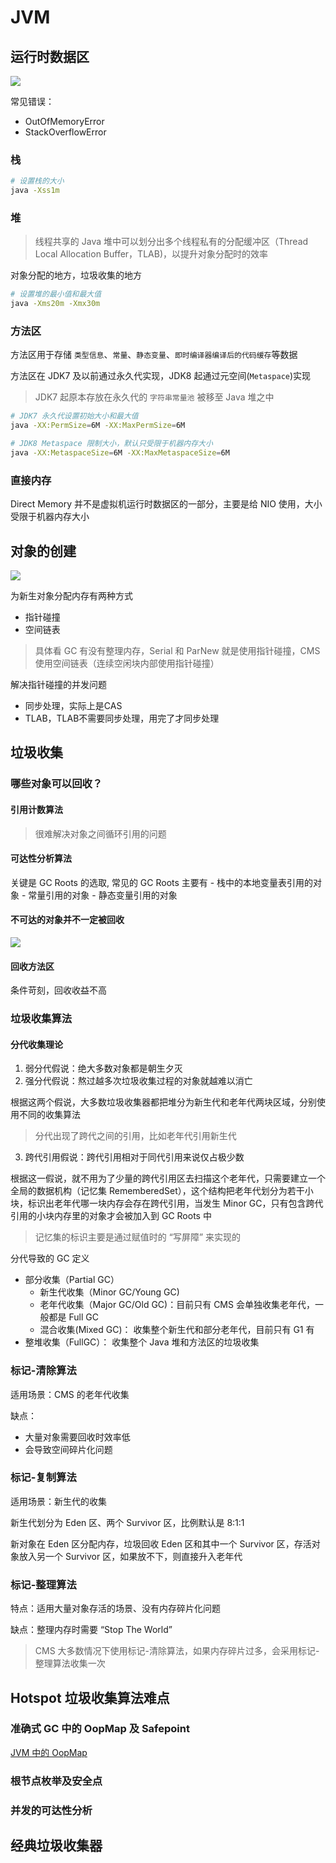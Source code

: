 # JVM

## 运行时数据区

![](../images/jvm-data.svg)


常见错误：

- OutOfMemoryError
- StackOverflowError

### 栈

```bash
# 设置栈的大小
java -Xss1m
```

### 堆

> 线程共享的 Java 堆中可以划分出多个线程私有的分配缓冲区（Thread Local Allocation Buffer，TLAB)，以提升对象分配时的效率

对象分配的地方，垃圾收集的地方

```bash
# 设置堆的最小值和最大值
java -Xms20m -Xmx30m
```

### 方法区

方法区用于存储 `类型信息`、`常量`、`静态变量`、`即时编译器编译后的代码缓存`等数据

方法区在 JDK7 及以前通过永久代实现，JDK8 起通过元空间(`Metaspace`)实现

> JDK7 起原本存放在永久代的 `字符串常量池` 被移至 Java 堆之中

```bash
# JDK7 永久代设置初始大小和最大值
java -XX:PermSize=6M -XX:MaxPermSize=6M

# JDK8 Metaspace 限制大小，默认只受限于机器内存大小
java -XX:MetaspaceSize=6M -XX:MaxMetaspaceSize=6M
```


### 直接内存

Direct Memory 并不是虚拟机运行时数据区的一部分，主要是给 NIO 使用，大小受限于机器内存大小

## 对象的创建

![](../images/jvm-object-create.svg)

为新生对象分配内存有两种方式

- 指针碰撞
- 空间链表

> 具体看 GC 有没有整理内存，Serial 和 ParNew 就是使用指针碰撞，CMS 使用空间链表（连续空闲块内部使用指针碰撞）

解决指针碰撞的并发问题

- 同步处理，实际上是CAS
- TLAB，TLAB不需要同步处理，用完了才同步处理

## 垃圾收集

### 哪些对象可以回收？

#### 引用计数算法

> 很难解决对象之间循环引用的问题

#### 可达性分析算法

关键是 GC Roots 的选取, 常见的 GC Roots 主要有 
    - 栈中的本地变量表引用的对象
    - 常量引用的对象
    - 静态变量引用的对象

#### 不可达的对象并不一定被回收

![](../images/object-finalize.svg)

#### 回收方法区

条件苛刻，回收收益不高

### 垃圾收集算法

#### 分代收集理论

1. 弱分代假说：绝大多数对象都是朝生夕灭
2. 强分代假说：熬过越多次垃圾收集过程的对象就越难以消亡

根据这两个假说，大多数垃圾收集器都把堆分为新生代和老年代两块区域，分别使用不同的收集算法

> 分代出现了跨代之间的引用，比如老年代引用新生代

3. 跨代引用假说：跨代引用相对于同代引用来说仅占极少数

根据这一假说，就不用为了少量的跨代引用区去扫描这个老年代，只需要建立一个全局的数据机构（记忆集 RememberedSet），这个结构把老年代划分为若干小块，标识出老年代哪一块内存会存在跨代引用，当发生 Minor GC，只有包含跨代引用的小块内存里的对象才会被加入到 GC Roots 中

> 记忆集的标识主要是通过赋值时的 “写屏障” 来实现的

分代导致的 GC 定义

- 部分收集（Partial GC）
    - 新生代收集（Minor GC/Young GC)
    - 老年代收集（Major GC/Old GC)：目前只有 CMS 会单独收集老年代，一般都是 Full GC
    - 混合收集(Mixed GC)： 收集整个新生代和部分老年代，目前只有 G1 有
- 整堆收集（FullGC）： 收集整个 Java 堆和方法区的垃圾收集 

### 标记-清除算法

适用场景：CMS 的老年代收集

缺点：

- 大量对象需要回收时效率低
- 会导致空间碎片化问题

### 标记-复制算法

适用场景：新生代的收集

新生代划分为 Eden 区、两个 Survivor 区，比例默认是 8:1:1

新对象在 Eden 区分配内存，垃圾回收 Eden 区和其中一个 Survivor 区，存活对象放入另一个 Survivor 区，如果放不下，则直接升入老年代

### 标记-整理算法

特点：适用大量对象存活的场景、没有内存碎片化问题

缺点：整理内存时需要 “Stop The World”

> CMS 大多数情况下使用标记-清除算法，如果内存碎片过多，会采用标记-整理算法收集一次


## Hotspot 垃圾收集算法难点

### 准确式 GC 中的 OopMap 及 Safepoint

[JVM 中的 OopMap](https://blog.csdn.net/u014028317/article/details/107435049)

### 根节点枚举及安全点

### 并发的可达性分析

## 经典垃圾收集器

